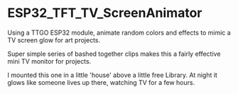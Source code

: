 # ESP32_TFT_TV_ScreenAnimator
 Using a TTGO ESP32 module, animate random colors and effects to mimic a TV screen glow for art projects.
 
 Super simple series of bashed together clips makes this a fairly effective mini TV monitor for projects.
 
 I mounted this one in a little 'house' above a little free Library. At night it glows like someone lives up there, watching TV for a few hours.

